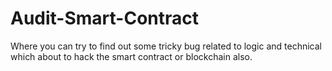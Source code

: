 # Audit-Smart-Contract
Where you can try to find out some tricky bug related to logic and technical which about to hack the smart contract or blockchain also.
